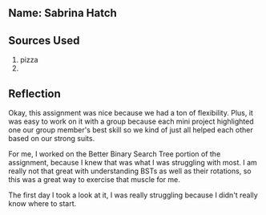 ## Name: Sabrina Hatch

## Sources Used
1. pizza
2. 

## Reflection

Okay, this assignment was nice because we had a ton of flexibility. Plus, it was easy to work on it with a group because each mini project highlighted one our group member's best skill so we kind of just all helped each other based on our strong suits. 

For me, I worked on the Better Binary Search Tree portion of the assignment, because I knew that was what I was struggling with most. I am really not that great with understanding BSTs as well as their rotations, so this was a great way to exercise that muscle for me. 

The first day I took a look at it, I was really struggling because I didn't really know where to start. 
